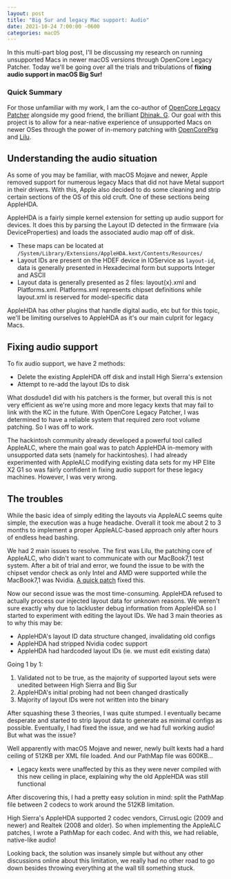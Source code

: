 ```yaml
---
layout: post
title: "Big Sur and legacy Mac support: Audio"
date: 2021-10-24 7:00:00 -0600
categories: macOS
---
```


In this multi-part blog post, I'll be discussing my research on running unsupported Macs in newer macOS versions through OpenCore Legacy Patcher. Today we'll be going over all the trials and tribulations of **fixing audio support in macOS Big Sur!**

### Quick Summary

For those unfamiliar with my work, I am the co-author of [OpenCore Legacy Patcher](https://github.com/dortania/OpenCore-Legacy-Patcher) alongside my good friend, the brilliant [Dhinak. G](https://github.com/dhinakg). Our goal with this project is to allow for a near-native experience of unsupported Macs on newer OSes through the power of in-memory patching with [OpenCorePkg](https://github.com/acidanthera/OpenCorePkg) and [Lilu](https://github.com/acidanthera/Lilu).

## Understanding the audio situation

As some of you may be familiar, with macOS Mojave and newer, Apple removed support for numerous legacy Macs that did not have Metal support in their drivers. With this, Apple also decided to do some cleaning and strip certain sections of the OS of this old cruft. One of these sections being AppleHDA.

AppleHDA is a fairly simple kernel extension for setting up audio support for devices. It does this by parsing the Layout ID detected in the firmware (via DeviceProperties) and loads the associated audio map off of disk.

* These maps can be located at `/System/Library/Extensions/AppleHDA.kext/Contents/Resources/`
* Layout IDs are present on the HDEF device in IOService as `layout-id`, data is generally presented in Hexadecimal form but supports Integer and ASCII
* Layout data is generally presented as 2 files: layout{x}.xml and Platforms.xml. Platforms.xml represents chipset definitions while layout.xml is reserved for model-specific data

AppleHDA has other plugins that handle digital audio, etc but for this topic, we'll be limiting ourselves to AppleHDA as it's our main culprit for legacy Macs.

## Fixing audio support

To fix audio support, we have 2 methods:

* Delete the existing AppleHDA off disk and install High Sierra's extension
* Attempt to re-add the layout IDs to disk

What dosdude1 did with his patchers is the former, but overall this is not very efficient as we're using more and more legacy kexts that may fail to link with the KC in the future. With OpenCore Legacy Patcher, I was determined to have a reliable system that required zero root volume patching. So I was off to work.

The hackintosh community already developed a powerful tool called AppleALC, where the main goal was to patch AppleHDA in-memory with unsupported data sets (namely for hackintoshes). I had already experimented with AppleALC modifying existing data sets for my HP Elite X2 G1 so was fairly confident in fixing audio support for these legacy machines. However, I was very wrong.

## The troubles

While the basic idea of simply editing the layouts via AppleALC seems quite simple, the execution was a huge headache. Overall it took me about 2 to 3 months to implement a proper AppleALC-based approach only after hours of endless head bashing.

We had 2 main issues to resolve. The first was Lilu, the patching core of AppleALC, who didn't want to communicate with our MacBook7,1 test system. After a bit of trial and error, we found the issue to be with the chipset vendor check as only Intel and AMD were supported while the MacBook7,1 was Nvidia. [A quick patch](https://github.com/acidanthera/Lilu/commit/575bd85c759fcec66c02a0ab960b5d8dad095c69) fixed this.

Now our second issue was the most time-consuming. AppleHDA refused to actually process our injected layout data for unknown reasons. We weren't sure exactly why due to lackluster debug information from AppleHDA so I started to experiment with editing the layout IDs. We had 3 main theories as to why this may be:

* AppleHDA's layout ID data structure changed, invalidating old configs
* AppleHDA had stripped Nvidia codec support
* AppleHDA had hardcoded layout IDs (ie. we must edit existing data)

Going 1 by 1:

1. Validated not to be true, as the majority of supported layout sets were unedited between High Sierra and Big Sur
2. AppleHDA's initial probing had not been changed drastically
3. Majority of layout IDs were not written into the binary 

After squashing these 3 theories, I was quite stumped. I eventually became desperate and started to strip layout data to generate as minimal configs as possible. Eventually, I had fixed the issue, and we had full working audio! But what was the issue?

Well apparently with macOS Mojave and newer, newly built kexts had a hard ceiling of 512KB per XML file loaded. And our PathMap file was 600KB...

* Legacy kexts were unaffected by this as they were never compiled with this new ceiling in place, explaining why the old AppleHDA was still functional

After discovering this, I had a pretty easy solution in mind: split the PathMap file between 2 codecs to work around the 512KB limitation.

High Sierra's AppleHDA supported 2 codec vendors, CirrusLogic (2009 and newer) and Realtek (2008 and older). So when implementing the AppleALC patches, I wrote a PathMap for each codec. And with this, we had reliable, native-like audio!

Looking back, the solution was insanely simple but without any other discussions online about this limitation, we really had no other road to go down besides throwing everything at the wall till something stuck.